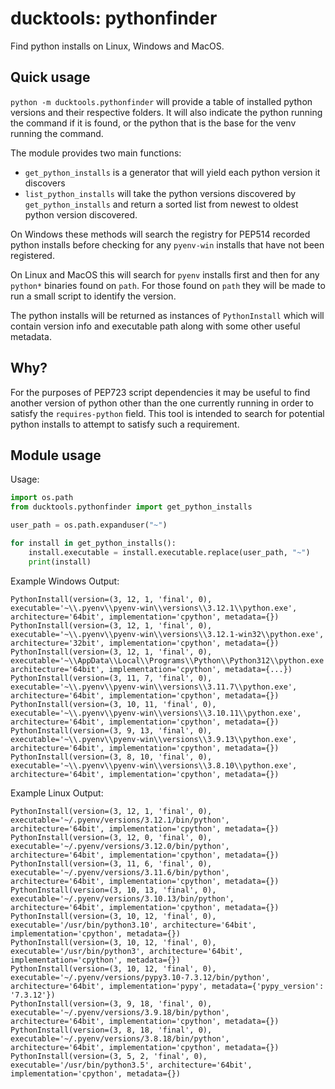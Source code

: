# ducktools: pythonfinder #

Find python installs on Linux, Windows and MacOS.

## Quick usage ##

`python -m ducktools.pythonfinder` will provide a table of installed python versions 
and their respective folders. It will also indicate the python running the
command if it is found, or the python that is the base for the venv running the command.

The module provides two main functions:

* `get_python_installs` is a generator that will yield each python version it discovers
* `list_python_installs` will take the python versions discovered by `get_python_installs`
  and return a sorted list from newest to oldest python version discovered.

On Windows these methods will search the registry for PEP514 recorded python installs
before checking for any `pyenv-win` installs that have not been registered.

On Linux and MacOS this will search for `pyenv` installs first and then for any 
`python*` binaries found on `path`. For those found on `path` they will be made
to run a small script to identify the version.

The python installs will be returned as instances of `PythonInstall` which will
contain version info and executable path along with some other useful metadata.

## Why? ##

For the purposes of PEP723 script dependencies it may be useful to find another version
of python other than the one currently running in order to satisfy the `requires-python`
field. This tool is intended to search for potential python installs to attempt to
satisfy such a requirement.

## Module usage ##

Usage:

```python
import os.path
from ducktools.pythonfinder import get_python_installs

user_path = os.path.expanduser("~")

for install in get_python_installs():
    install.executable = install.executable.replace(user_path, "~")
    print(install)
```

Example Windows Output:

```
PythonInstall(version=(3, 12, 1, 'final', 0), executable='~\\.pyenv\\pyenv-win\\versions\\3.12.1\\python.exe', architecture='64bit', implementation='cpython', metadata={})
PythonInstall(version=(3, 12, 1, 'final', 0), executable='~\\.pyenv\\pyenv-win\\versions\\3.12.1-win32\\python.exe', architecture='32bit', implementation='cpython', metadata={})
PythonInstall(version=(3, 12, 1, 'final', 0), executable='~\\AppData\\Local\\Programs\\Python\\Python312\\python.exe', architecture='64bit', implementation='cpython', metadata={...})
PythonInstall(version=(3, 11, 7, 'final', 0), executable='~\\.pyenv\\pyenv-win\\versions\\3.11.7\\python.exe', architecture='64bit', implementation='cpython', metadata={})
PythonInstall(version=(3, 10, 11, 'final', 0), executable='~\\.pyenv\\pyenv-win\\versions\\3.10.11\\python.exe', architecture='64bit', implementation='cpython', metadata={})
PythonInstall(version=(3, 9, 13, 'final', 0), executable='~\\.pyenv\\pyenv-win\\versions\\3.9.13\\python.exe', architecture='64bit', implementation='cpython', metadata={})
PythonInstall(version=(3, 8, 10, 'final', 0), executable='~\\.pyenv\\pyenv-win\\versions\\3.8.10\\python.exe', architecture='64bit', implementation='cpython', metadata={})
```

Example Linux Output:

```
PythonInstall(version=(3, 12, 1, 'final', 0), executable='~/.pyenv/versions/3.12.1/bin/python', architecture='64bit', implementation='cpython', metadata={})
PythonInstall(version=(3, 12, 0, 'final', 0), executable='~/.pyenv/versions/3.12.0/bin/python', architecture='64bit', implementation='cpython', metadata={})
PythonInstall(version=(3, 11, 6, 'final', 0), executable='~/.pyenv/versions/3.11.6/bin/python', architecture='64bit', implementation='cpython', metadata={})
PythonInstall(version=(3, 10, 13, 'final', 0), executable='~/.pyenv/versions/3.10.13/bin/python', architecture='64bit', implementation='cpython', metadata={})
PythonInstall(version=(3, 10, 12, 'final', 0), executable='/usr/bin/python3.10', architecture='64bit', implementation='cpython', metadata={})
PythonInstall(version=(3, 10, 12, 'final', 0), executable='/usr/bin/python3', architecture='64bit', implementation='cpython', metadata={})
PythonInstall(version=(3, 10, 12, 'final', 0), executable='~/.pyenv/versions/pypy3.10-7.3.12/bin/python', architecture='64bit', implementation='pypy', metadata={'pypy_version': '7.3.12'})
PythonInstall(version=(3, 9, 18, 'final', 0), executable='~/.pyenv/versions/3.9.18/bin/python', architecture='64bit', implementation='cpython', metadata={})
PythonInstall(version=(3, 8, 18, 'final', 0), executable='~/.pyenv/versions/3.8.18/bin/python', architecture='64bit', implementation='cpython', metadata={})
PythonInstall(version=(3, 5, 2, 'final', 0), executable='/usr/bin/python3.5', architecture='64bit', implementation='cpython', metadata={})
```
